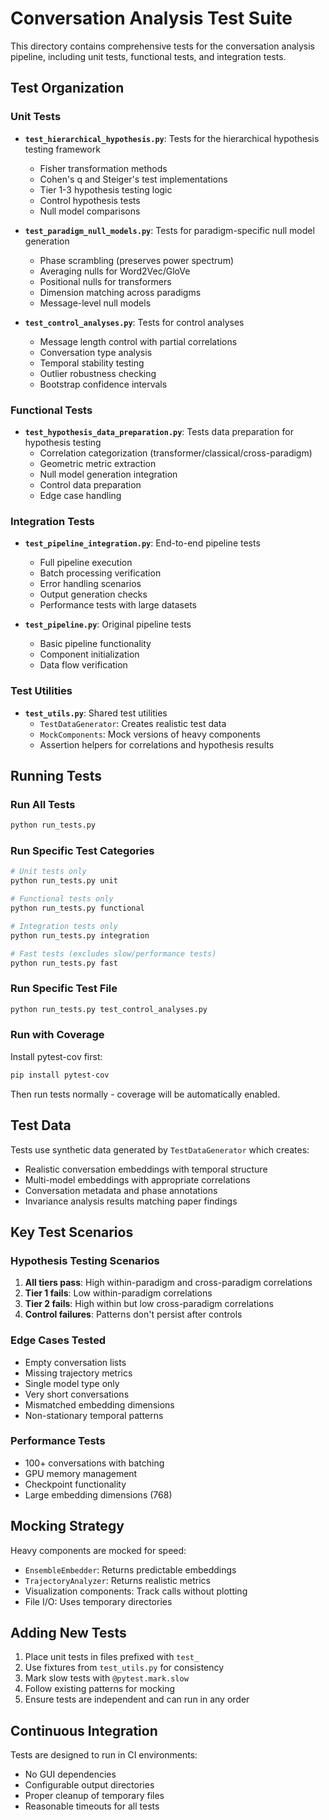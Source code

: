 # Conversation Analysis Test Suite

This directory contains comprehensive tests for the conversation analysis pipeline, including unit tests, functional tests, and integration tests.

## Test Organization

### Unit Tests
- **`test_hierarchical_hypothesis.py`**: Tests for the hierarchical hypothesis testing framework
  - Fisher transformation methods
  - Cohen's q and Steiger's test implementations
  - Tier 1-3 hypothesis testing logic
  - Control hypothesis tests
  - Null model comparisons

- **`test_paradigm_null_models.py`**: Tests for paradigm-specific null model generation
  - Phase scrambling (preserves power spectrum)
  - Averaging nulls for Word2Vec/GloVe
  - Positional nulls for transformers
  - Dimension matching across paradigms
  - Message-level null models

- **`test_control_analyses.py`**: Tests for control analyses
  - Message length control with partial correlations
  - Conversation type analysis
  - Temporal stability testing
  - Outlier robustness checking
  - Bootstrap confidence intervals

### Functional Tests
- **`test_hypothesis_data_preparation.py`**: Tests data preparation for hypothesis testing
  - Correlation categorization (transformer/classical/cross-paradigm)
  - Geometric metric extraction
  - Null model generation integration
  - Control data preparation
  - Edge case handling

### Integration Tests
- **`test_pipeline_integration.py`**: End-to-end pipeline tests
  - Full pipeline execution
  - Batch processing verification
  - Error handling scenarios
  - Output generation checks
  - Performance tests with large datasets

- **`test_pipeline.py`**: Original pipeline tests
  - Basic pipeline functionality
  - Component initialization
  - Data flow verification

### Test Utilities
- **`test_utils.py`**: Shared test utilities
  - `TestDataGenerator`: Creates realistic test data
  - `MockComponents`: Mock versions of heavy components
  - Assertion helpers for correlations and hypothesis results

## Running Tests

### Run All Tests
```bash
python run_tests.py
```

### Run Specific Test Categories
```bash
# Unit tests only
python run_tests.py unit

# Functional tests only
python run_tests.py functional

# Integration tests only
python run_tests.py integration

# Fast tests (excludes slow/performance tests)
python run_tests.py fast
```

### Run Specific Test File
```bash
python run_tests.py test_control_analyses.py
```

### Run with Coverage
Install pytest-cov first:
```bash
pip install pytest-cov
```

Then run tests normally - coverage will be automatically enabled.

## Test Data

Tests use synthetic data generated by `TestDataGenerator` which creates:
- Realistic conversation embeddings with temporal structure
- Multi-model embeddings with appropriate correlations
- Conversation metadata and phase annotations
- Invariance analysis results matching paper findings

## Key Test Scenarios

### Hypothesis Testing Scenarios
1. **All tiers pass**: High within-paradigm and cross-paradigm correlations
2. **Tier 1 fails**: Low within-paradigm correlations
3. **Tier 2 fails**: High within but low cross-paradigm correlations
4. **Control failures**: Patterns don't persist after controls

### Edge Cases Tested
- Empty conversation lists
- Missing trajectory metrics
- Single model type only
- Very short conversations
- Mismatched embedding dimensions
- Non-stationary temporal patterns

### Performance Tests
- 100+ conversations with batching
- GPU memory management
- Checkpoint functionality
- Large embedding dimensions (768)

## Mocking Strategy

Heavy components are mocked for speed:
- `EnsembleEmbedder`: Returns predictable embeddings
- `TrajectoryAnalyzer`: Returns realistic metrics
- Visualization components: Track calls without plotting
- File I/O: Uses temporary directories

## Adding New Tests

1. Place unit tests in files prefixed with `test_`
2. Use fixtures from `test_utils.py` for consistency
3. Mark slow tests with `@pytest.mark.slow`
4. Follow existing patterns for mocking
5. Ensure tests are independent and can run in any order

## Continuous Integration

Tests are designed to run in CI environments:
- No GUI dependencies
- Configurable output directories
- Proper cleanup of temporary files
- Reasonable timeouts for all tests